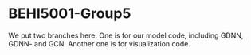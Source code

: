 # BEHI5001-Group5
We put two branches here. One is for our model code, including GDNN, GDNN- and GCN.
Another one is for visualization code.
